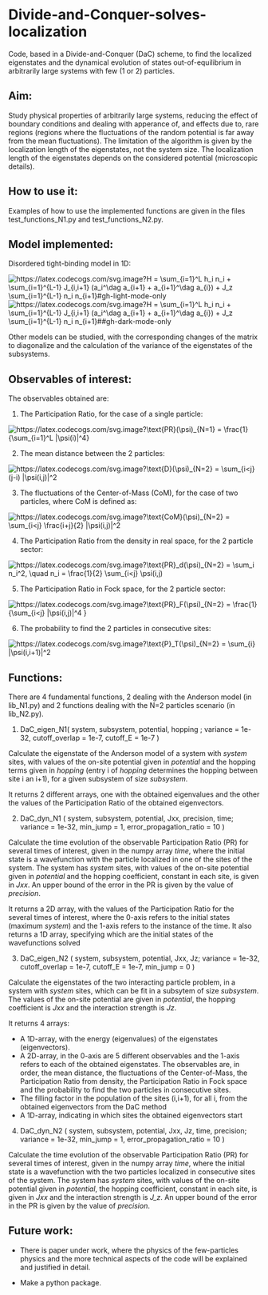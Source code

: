 # Divide-and-Conquer-solves-localization
Code, based in a Divide-and-Conquer (DaC) scheme, to find the localized eigenstates and the dynamical evolution of states out-of-equilibrium in arbitrarily large systems with few (1 or 2) particles.

## Aim: 
Study physical properties of arbitrarily large systems, reducing the effect of boundary conditions and dealing with apperance of, and effects due to, rare regions (regions where the fluctuations of the random potential is far away from the mean fluctuations). The limitation of the algorithm is given by the localization length of the eigenstates, not the system size. The localization length of the eigenstates depends on the considered potential (microscopic details).


## How to use it: 

Examples of how to use the implemented functions are given in the files test\_functions\_N1.py and test\_functions\_N2.py.


## Model implemented: 
Disordered tight-binding model in 1D:

<img src="https://latex.codecogs.com/svg.image?H&space;=&space;\sum_{i=1}^L&space;h_i&space;n_i&space;&plus;&space;\sum_{i=1}^{L-1}&space;J_{i,i&plus;1}&space;(a_i^\dag&space;a_{i&plus;1}&space;&plus;&space;a_{i&plus;1}^\dag&space;a_{i})&space;&plus;&space;J_z&space;\sum_{i=1}^{L-1}&space;n_i&space;n_{i&plus;1}" title="https://latex.codecogs.com/svg.image?H = \sum_{i=1}^L h_i n_i + \sum_{i=1}^{L-1} J_{i,i+1} (a_i^\dag a_{i+1} + a_{i+1}^\dag a_{i}) + J_z \sum_{i=1}^{L-1} n_i n_{i+1}#gh-light-mode-only">
<img src="https://latex.codecogs.com/svg.image?H&space;=&space;\sum_{i=1}^L&space;h_i&space;n_i&space;&plus;&space;\sum_{i=1}^{L-1}&space;J_{i,i&plus;1}&space;(a_i^\dag&space;a_{i&plus;1}&space;&plus;&space;a_{i&plus;1}^\dag&space;a_{i})&space;&plus;&space;J_z&space;\sum_{i=1}^{L-1}&space;n_i&space;n_{i&plus;1}" title="https://latex.codecogs.com/svg.image?H = \sum_{i=1}^L h_i n_i + \sum_{i=1}^{L-1} J_{i,i+1} (a_i^\dag a_{i+1} + a_{i+1}^\dag a_{i}) + J_z \sum_{i=1}^{L-1} n_i n_{i+1}##gh-dark-mode-only"/>

Other models can be studied, with the corresponding changes of the matrix to diagonalize and the calculation of the variance of the eigenstates of the subsystems.


## Observables of interest:


The observables obtained are:

1. The Participation Ratio, for the case of a single particle:

<img src="https://latex.codecogs.com/svg.image?\text{PR}(\psi)_{N=1}&space;=&space;\frac{1}{\sum_{i=1}^L&space;|\psi(i)|^4}" title="https://latex.codecogs.com/svg.image?\text{PR}(\psi)_{N=1} = \frac{1}{\sum_{i=1}^L |\psi(i)|^4}" />


2. The mean distance between the 2 particles:
<img src="https://latex.codecogs.com/svg.image?\text{D}(\psi)_{N=2}&space;=&space;\sum_{i<j}&space;(j-i)&space;|\psi(i,j)|^2" title="https://latex.codecogs.com/svg.image?\text{D}(\psi)_{N=2} = \sum_{i<j} (j-i) |\psi(i,j)|^2" />


3. The fluctuations of the Center-of-Mass (CoM), for the case of two particles, where CoM is defined as:

<img src="https://latex.codecogs.com/svg.image?\text{CoM}(\psi)_{N=2}&space;=&space;\sum_{i<j}&space;\frac{i&plus;j}{2}&space;|\psi(i,j)|^2" title="https://latex.codecogs.com/svg.image?\text{CoM}(\psi)_{N=2} = \sum_{i<j} \frac{i+j}{2} |\psi(i,j)|^2" />


4. The Participation Ratio from the density in real space, for the 2 particle sector:

<img src="https://latex.codecogs.com/svg.image?\text{PR}_d(\psi)_{N=2}&space;=&space;\sum_i&space;n_i^2,&space;\quad&space;n_i&space;=&space;\frac{1}{2}&space;\sum_{i<j}&space;\psi(i,j)" title="https://latex.codecogs.com/svg.image?\text{PR}_d(\psi)_{N=2} = \sum_i n_i^2, \quad n_i = \frac{1}{2} \sum_{i<j} \psi(i,j)" />

5. The Participation Ratio in Fock space, for the 2 particle sector:

<img src="https://latex.codecogs.com/svg.image?\text{PR}_F(\psi)_{N=2}&space;=&space;\frac{1}{\sum_{i<j}&space;|\psi(i,j)|^4&space;}" title="https://latex.codecogs.com/svg.image?\text{PR}_F(\psi)_{N=2} = \frac{1}{\sum_{i<j} |\psi(i,j)|^4 }" />


6. The probability to find the 2 particles in consecutive sites:

<img src="https://latex.codecogs.com/svg.image?\text{P}_T(\psi)_{N=2}&space;=&space;\sum_{i}&space;|\psi(i,i&plus;1)|^2" title="https://latex.codecogs.com/svg.image?\text{P}_T(\psi)_{N=2} = \sum_{i} |\psi(i,i+1)|^2" />




## Functions:
There are 4 fundamental functions, 2 dealing with the Anderson model (in lib\_N1.py) and 2 functions dealing with the N=2 particles scenario (in lib\_N2.py).

1. DaC\_eigen\_N1( system, subsystem, potential, hopping ; variance = 1e-32, cutoff\_overlap = 1e-7, cutoff\_E = 1e-7 )

Calculate the eigenstate of the Anderson model of a system with *system* sites, with values of the on-site potential given in *potential* and the hopping terms given in *hopping* (entry i of *hopping* determines the hopping between site i an i+1), for a given subsystem of size *subsystem*.

It returns 2 different arrays, one with the obtained eigenvalues and the other the values of the Participation Ratio of the obtained eigenvectors.


2. DaC\_dyn\_N1 ( system, subsystem, potential, Jxx, precision, time; variance = 1e-32, min\_jump = 1, error\_propagation\_ratio = 10 )

Calculate the time evolution of the observable Participation Ratio (PR) for several times of interest, given in the numpy array *time*, where the initial state is a wavefunction with the particle localized in one of the sites of the system. The system has *system* sites, with values of the on-site potential given in *potential* and the hopping coefficient, constant in each site, is given in *Jxx*. An upper bound of the error in the PR is given by the value of *precision*.


It returns a 2D array, with the values of the Participation Ratio for the several times of interest, where the 0-axis refers to the initial states (maximum *system*) and the 1-axis refers to the instance of the time. It also returns a 1D array, specifying which are the initial states of the wavefunctions solved


3. DaC\_eigen\_N2 ( system, subsystem, potential, Jxx, Jz; variance = 1e-32, cutoff\_overlap = 1e-7, cutoff\_E = 1e-7, min\_jump = 0 )

Calculate the eigenstates of the two interacting particle problem, in a system with *system* sites, which can be fit in a subsytem of size *subsystem*. The values of the on-site potential are given in *potential*, the hopping coefficient is *Jxx* and the interaction strength is *Jz*.

It returns 4 arrays: 

   - A 1D-array, with the energy (eigenvalues) of the eigenstates (eigenvectors). 
   - A 2D-array, in the 0-axis are 5 different observables and the 1-axis refers to each of the obtained eigenstates. The observables are, in order, the mean distance, the fluctuations of the Center-of-Mass, the Participation Ratio from density, the Participation Ratio in Fock space and the probability to find the two particles in consecutive sites.
   - The filling factor in the population of the sites (i,i+1), for all i, from the obtained eigenvectors from the DaC method
   - A 1D-array, indicating in which sites the obtained eigenvectors start


4. DaC\_dyn\_N2 ( system, subsystem, potential, Jxx, Jz, time, precision; variance = 1e-32, min\_jump = 1, error\_propagation\_ratio = 10 )

Calculate the time evolution of the observable Participation Ratio (PR) for several times of interest, given in the numpy array *time*, where the initial state is a wavefunction with the two particles localized in consecutive sites of the system. The system has *system* sites, with values of the on-site potential given in *potential*, the hopping coefficient, constant in each site, is given in *Jxx* and the interaction strength is *J_z*. An upper bound of the error in the PR is given by the value of *precision*.




## Future work:

- There is paper under work, where the physics of the few-particles physics and the more technical aspects of the code will be explained and justified in detail.

- Make a python package.
